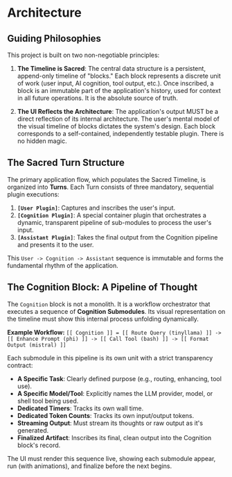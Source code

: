 # Architecture

## Guiding Philosophies

This project is built on two non-negotiable principles:

1.  **The Timeline is Sacred**: The central data structure is a persistent, append-only timeline of "blocks." Each block represents a discrete unit of work (user input, AI cognition, tool output, etc.). Once inscribed, a block is an immutable part of the application's history, used for context in all future operations. It is the absolute source of truth.

2.  **The UI Reflects the Architecture**: The application's output MUST be a direct reflection of its internal architecture. The user's mental model of the visual timeline of blocks dictates the system's design. Each block corresponds to a self-contained, independently testable plugin. There is no hidden magic.

## The Sacred Turn Structure

The primary application flow, which populates the Sacred Timeline, is organized into **Turns**. Each Turn consists of three mandatory, sequential plugin executions:

1.  **`[User Plugin]`**: Captures and inscribes the user's input.
2.  **`[Cognition Plugin]`**: A special container plugin that orchestrates a dynamic, transparent pipeline of sub-modules to process the user's input.
3.  **`[Assistant Plugin]`**: Takes the final output from the Cognition pipeline and presents it to the user.

This `User -> Cognition -> Assistant` sequence is immutable and forms the fundamental rhythm of the application.

## The Cognition Block: A Pipeline of Thought

The `Cognition` block is not a monolith. It is a workflow orchestrator that executes a sequence of **Cognition Submodules**. Its visual representation on the timeline must show this internal process unfolding dynamically.

**Example Workflow:**
`[[ Cognition ]] = [[ Route Query (tinyllama) ]] -> [[ Enhance Prompt (phi) ]] -> [[ Call Tool (bash) ]] -> [[ Format Output (mistral) ]]`

Each submodule in this pipeline is its own unit with a strict transparency contract:
-   **A Specific Task**: Clearly defined purpose (e.g., routing, enhancing, tool use).
-   **A Specific Model/Tool**: Explicitly names the LLM provider, model, or shell tool being used.
-   **Dedicated Timers**: Tracks its own wall time.
-   **Dedicated Token Counts**: Tracks its own input/output tokens.
-   **Streaming Output**: Must stream its thoughts or raw output as it's generated.
-   **Finalized Artifact**: Inscribes its final, clean output into the Cognition block's record.

The UI must render this sequence live, showing each submodule appear, run (with animations), and finalize before the next begins.
